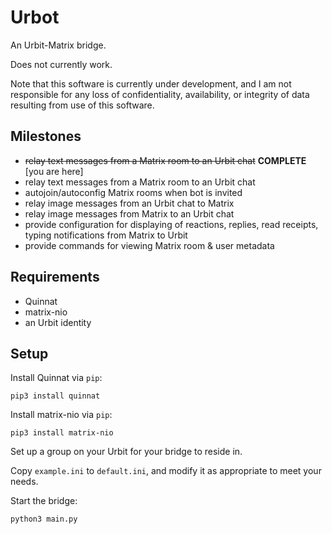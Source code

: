 # Urbot

An Urbit-Matrix bridge.

Does not currently work.

Note that this software is currently under development, and I am not responsible for any loss of confidentiality, availability, or integrity of data resulting from use of this software.

## Milestones

* ~~relay text messages from a Matrix room to an Urbit chat~~ **COMPLETE** [you are here]
* relay text messages from a Matrix room to an Urbit chat
* autojoin/autoconfig Matrix rooms when bot is invited
* relay image messages from an Urbit chat to Matrix
* relay image messages from Matrix to an Urbit chat
* provide configuration for displaying of reactions, replies, read receipts, typing notifications from Matrix to Urbit
* provide commands for viewing Matrix room & user metadata

## Requirements

* Quinnat
* matrix-nio
* an Urbit identity

## Setup

Install Quinnat via `pip`:

`pip3 install quinnat`

Install matrix-nio via `pip`:

`pip3 install matrix-nio`

Set up a group on your Urbit for your bridge to reside in.

Copy `example.ini` to `default.ini`, and modify it as appropriate to meet your needs.

Start the bridge:

`python3 main.py`
